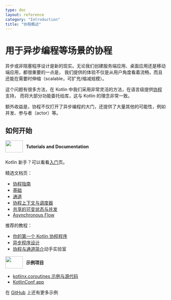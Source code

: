 ```yaml
---
type: doc
layout: reference
category: "Introduction"
title: "协程概述"
---
```


# 用于异步编程等场景的协程

异步或非阻塞程序设计是新的现实。无论我们创建服务端应用、桌面应用还是移动端应用，都很重要的一点是，
我们提供的体验不仅是从用户角度看着流畅，而且还能在需要时伸缩（scalable，可扩充/缩减规模）。

这个问题有很多方法，在 Kotlin 中我们采用非常灵活的方法，在语言级提供[协程](https://en.wikipedia.org/wiki/Coroutine)支持，
而将大部分功能委托给库，这与 Kotlin 的理念非常一致。

额外收益是，协程不仅打开了异步编程的大门，还提供了大量其他的可能性，例如并发、参与者（actor）等。


## 如何开始

<div style="display: flex; align-items: center; margin-bottom: 20px">
    <img src="{{ url_for('asset', path='images/landing/native/book.png') }}" height="38p" width="55" style="margin-right: 10px;">
    <b>Tutorials and Documentation</b>
</div>

Kotlin 新手？可以看看[入门](basic-syntax.html)页。

精选文档页：
- [协程指南](coroutines/coroutines-guide.html)
- [基础](coroutines/basics.html)
- [通道](coroutines/channels.html)
- [协程上下文与调度器](coroutines/coroutine-context-and-dispatchers.html)
- [共享的可变状态与并发](coroutines/shared-mutable-state-and-concurrency.html)
- [Asynchronous Flow](/docs/reference/coroutines/flow.html)

推荐的教程：
- [你的第一个 Kotlin 协程程序](../tutorials/coroutines/coroutines-basic-jvm.html)
- [异步程序设计](../tutorials/coroutines/async-programming.html)
- [协程与通道简介](https://play.kotlinlang.org/hands-on/Introduction%20to%20Coroutines%20and%20Channels/01_Introduction)动手实验室

<div style="display: flex; align-items: center; margin-bottom: 10px;">
    <img src="{{ url_for('asset', path='images/landing/native/try.png') }}" height="38p" width="55" style="margin-right: 10px;">
    <b>示例项目</b>
</div>

- [kotlinx.coroutines 示例与源代码](https://github.com/Kotlin/kotlin-coroutines/tree/master/examples)
- [KotlinConf app](https://github.com/JetBrains/kotlinconf-app)

在 [GitHub](https://github.com/JetBrains/kotlin-examples) 上还有更多示例

